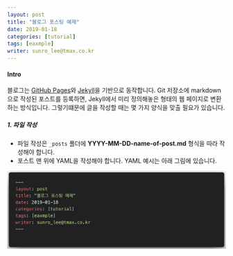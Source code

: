 ```yaml
---
layout: post
title: "블로그 포스팅 예제"
date: 2019-01-18
categories: [tutorial]
tags: [eaxmple]
writer: sunro_lee@tmax.co.kr
---
```


#### Intro

블로그는 [GitHub Pages](https://pages.github.com/)와 [Jekyll](https://jekyllrb.com/)을 기반으로 동작합니다. Git 저장소에 markdown으로 작성된 포스트를 등록하면, Jekyll에서 미리 정의해놓은 형태의 웹 페이지로 변환하는 방식입니다. 그렇기떄문에 글을 작성할 때는 몇 가지 양식을 맞출 필요가 있습니다.

##### 1. 파일 작성

* 파일 작성은 `_posts` 폴더에 **YYYY-MM-DD-name-of-post.md** 형식을 따라 작성해야 합니다.
* 포스트 맨 위에 YAML을 작성해야 합니다. YAML 예시는 아래 그림에 있습니다.

![example_yaml](assets/img/contributing_1.png)

